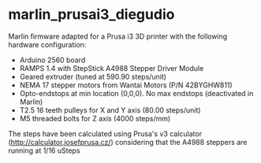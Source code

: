 marlin_prusai3_diegudio
========================

Marlin firmware adapted for a Prusa i3 3D printer with the following hardware configuration:

- Arduino 2560 board
- RAMPS 1.4 with StepStick A4988 Stepper Driver Module
- Geared extruder (tuned at 590.90 steps/unit)
- NEMA 17 stepper motors from Wantai Motors (P/N 42BYGHW811)
- Opto-endstops at min location (0,0,0). No max endstops (deactivated in Marlin)
- T2.5 16 teeth pulleys for X and Y axis (80.00 steps/unit)
- M5 threaded bolts for Z axis (4000 steps/mm)

The steps have been calculated using Prusa's v3 calculator (http://calculator.josefprusa.cz/)
considering that the A4988 steppers are running at 1/16 uSteps
